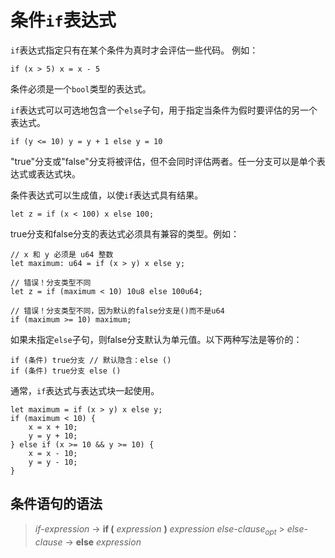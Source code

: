 # 条件`if`表达式

`if`表达式指定只有在某个条件为真时才会评估一些代码。
例如：

```move
if (x > 5) x = x - 5
```

条件必须是一个`bool`类型的表达式。

`if`表达式可以可选地包含一个`else`子句，用于指定当条件为假时要评估的另一个表达式。

```move
if (y <= 10) y = y + 1 else y = 10
```

"true"分支或"false"分支将被评估，但不会同时评估两者。任一分支可以是单个表达式或表达式块。

条件表达式可以生成值，以使`if`表达式具有结果。

```move
let z = if (x < 100) x else 100;
```

true分支和false分支的表达式必须具有兼容的类型。例如：

```move=
// x 和 y 必须是 u64 整数
let maximum: u64 = if (x > y) x else y;

// 错误！分支类型不同
let z = if (maximum < 10) 10u8 else 100u64;

// 错误！分支类型不同，因为默认的false分支是()而不是u64
if (maximum >= 10) maximum;
```

如果未指定`else`子句，则false分支默认为单元值。以下两种写法是等价的：

```move
if (条件) true分支 // 默认隐含：else ()
if (条件) true分支 else ()
```

通常，`if`表达式与表达式块一起使用。

```move
let maximum = if (x > y) x else y;
if (maximum < 10) {
    x = x + 10;
    y = y + 10;
} else if (x >= 10 && y >= 10) {
    x = x - 10;
    y = y - 10;
}
```

## 条件语句的语法

> _if-expression_ → **if (** _expression_ **)** _expression_ _else-clause_<sub>_opt_</sub> >
> _else-clause_ → **else** _expression_